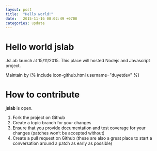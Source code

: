 ```yaml
---
layout: post
title:  "Hello world!"
date:   2015-11-16 00:02:49 +0700
categories: update
---
```


# Hello world jslab

JsLab launch at 15/11/2015. This place will hosted Nodejs and Javascript project. 

Maintain by {% include icon-github.html username="duyetdev" %}

# How to contribute

**jslab** is open.

1. Fork the project on Github
2. Create a topic branch for your changes
3. Ensure that you provide documentation and test coverage for your changes (patches won’t be accepted without)
4. Create a pull request on Github (these are also a great place to start a conversation around a patch as early as possible)
